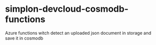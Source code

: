 # simplon-devcloud-cosmodb-functions
Azure functions witch detect an uploaded json document in storage and save it in cosmodb
